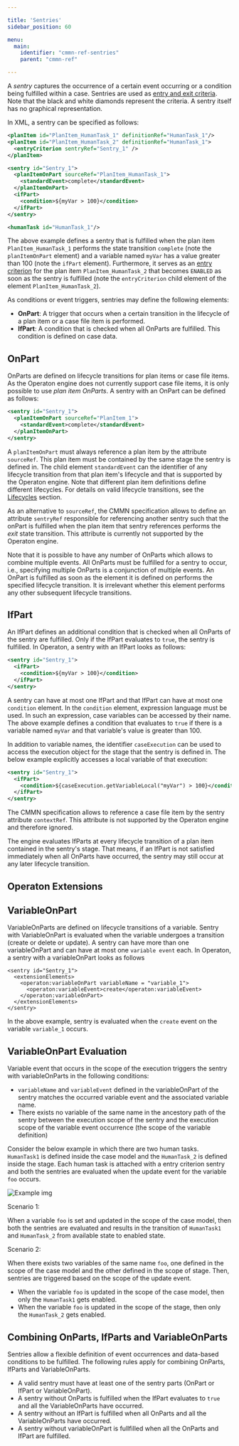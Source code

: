 ```yaml
---

title: 'Sentries'
sidebar_position: 60

menu:
  main:
    identifier: "cmmn-ref-sentries"
    parent: "cmmn-ref"

---
```


A *sentry* captures the occurrence of a certain event occurring or a condition being fulfilled within a case. Sentries are used as [entry and exit criteria](../cmmn11/concepts/entry-exit-criteria.md). Note that the black and white diamonds represent the criteria. A sentry itself has no graphical representation.

<a href="#" class="cmmn-symbol" data-type="marker-entry-criterion"></a>

<a href="#" class="cmmn-symbol" data-type="marker-exit-criterion"></a>

In XML, a sentry can be specified as follows:

```xml
<planItem id="PlanItem_HumanTask_1" definitionRef="HumanTask_1"/>
<planItem id="PlanItem_HumanTask_2" definitionRef="HumanTask_1">
  <entryCriterion sentryRef="Sentry_1" />
</planItem>

<sentry id="Sentry_1">
  <planItemOnPart sourceRef="PlanItem_HumanTask_1">
    <standardEvent>complete</standardEvent>
  </planItemOnPart>
  <ifPart>
    <condition>${myVar > 100}</condition>
  </ifPart>
</sentry>

<humanTask id="HumanTask_1"/>
```

The above example defines a sentry that is fulfilled when the plan item `PlanItem_HumanTask_1` performs the state transition `complete` (note the `planItemOnPart` element) and a variable named `myVar` has a value greater than 100 (note the `ifPart` element). Furthermore, it serves as an [entry criterion](../cmmn11/concepts/entry-exit-criteria.md) for the plan item `PlanItem_HumanTask_2` that becomes `ENABLED` as soon as the sentry is fulfilled (note the `entryCriterion` child element of the element `PlanItem_HumanTask_2`).

As conditions or event triggers, sentries may define the following elements:

* **OnPart**: A trigger that occurs when a certain transition in the lifecycle of a plan item or a case file item is performed.
* **IfPart**: A condition that is checked when all OnParts are fulfilled. This condition is defined on case data.

## OnPart

OnParts are defined on lifecycle transitions for plan items or case file items. As the Operaton engine does not currently support case file items, it is only possible to use *plan item OnParts*. A sentry with an OnPart can be defined as follows:

```xml
<sentry id="Sentry_1">
  <planItemOnPart sourceRef="PlanItem_1">
    <standardEvent>complete</standardEvent>
  </planItemOnPart>
</sentry>
```


A `planItemOnPart` must always reference a plan item by the attribute `sourceRef`. This plan item must be contained by the same stage the sentry is defined in. The child element `standardEvent` can the identifier of any lifecycle transition from that plan item's lifecycle and that is supported by the Operaton engine. Note that different plan item definitions define different lifecycles. For details on valid lifecycle transitions, see the [Lifecycles](../cmmn11/concepts/lifecycle.md) section.

As an alternative to `sourceRef`, the CMMN specification allows to define an attribute `sentryRef` responsible for referencing another sentry such that the onPart is fulfilled when the plan item that sentry references performs the *exit* state transition. This attribute is currently not supported by the Operaton engine.

Note that it is possible to have any number of OnParts which allows to combine multiple events. All OnParts must be fulfilled for a sentry to occur, i.e., specifying multiple OnParts is a conjunction of multiple events. An OnPart is fulfilled as soon as the element it is defined on performs the specified lifecycle transition. It is irrelevant whether this element performs any other subsequent lifecycle transitions.

## IfPart

An IfPart defines an additional condition that is checked when all OnParts of the sentry are fulfilled. Only if the IfPart evaluates to `true`, the sentry is fulfilled. In Operaton, a sentry with an IfPart looks as follows:

```xml
<sentry id="Sentry_1">
  <ifPart>
    <condition>${myVar > 100}</condition>
  </ifPart>
</sentry>
```

A sentry can have at most one IfPart and that IfPart can have at most one `condition` element. In the `condition` element, expression language must be used. In such an expression, case variables can be accessed by their name. The above example defines a condition that evaluates to `true` if there is a variable named `myVar` and that variable's value is greater than 100.

In addition to variable names, the identifier `caseExecution` can be used to access the execution object for the stage that the sentry is defined in. The below example explicitly accesses a local variable of that execution:

```xml
<sentry id="Sentry_1">
  <ifPart>
    <condition>${caseExecution.getVariableLocal("myVar") > 100}</condition>
  </ifPart>
</sentry>
```
The CMMN specification allows to reference a case file item by the sentry attribute `contextRef`. This attribute is not supported by the Operaton engine and therefore ignored.

The engine evaluates IfParts at every lifecycle transition of a plan item contained in the sentry's stage. That means, if an IfPart is not satisfied immediately when all OnParts have occurred, the sentry may still occur at any later lifecycle transition.

## Operaton Extensions

## VariableOnPart

VariableOnParts are defined on lifecycle transitions of a variable. Sentry with VariableOnPart is evaluated when the variable undergoes a transition (create or delete or update).
A sentry can have more than one variableOnPart and can have at most one `variable event` each.
In Operaton, a sentry with a variableOnPart looks as follows

```
<sentry id="Sentry_1">
  <extensionElements>
    <operaton:variableOnPart variableName = "variable_1">
      <operaton:variableEvent>create</operaton:variableEvent>
    </operaton:variableOnPart>
  </extensionElements>
</sentry>
```
In the above example, sentry is evaluated when the `create` event on the variable `variable_1` occurs.

## VariableOnPart Evaluation

Variable event that occurs in the scope of the execution triggers the sentry with variableOnParts in the following conditions:

* `variableName` and `variableEvent` defined in the variableOnPart of the sentry matches the occurred variable event and the associated variable name.
* There exists no variable of the same name in the ancestory path of the sentry between the execution scope of the sentry and the execution scope of the variable event occurrence (the scope of the variable definition)

Consider the below example in which there are two human tasks. `HumanTask1` is defined inside the case model and the `HumanTask_2` is defined inside the stage.
Each human task is attached with a entry criterion sentry and both the sentries are evaluated when the update event for the variable `foo` occurs.

![Example img](./img/variableOnPart.png)

Scenario 1:

When a variable `foo` is set and updated in the scope of the case model, then both the sentries are evaluated and results in the transition of `HumanTask1` and `HumanTask_2` from available state to enabled state.

Scenario 2:

When there exists two variables of the same name `foo`, one defined in the scope of the case model and the other defined in the scope of stage. Then, sentries are triggered based on the scope of the update event.

* When the variable `foo` is updated in the scope of the case model, then only the `HumanTask1` gets enabled.
* When the variable `foo` is updated in the scope of the stage, then only the `HumanTask_2` gets enabled.

## Combining OnParts, IfParts and VariableOnParts

Sentries allow a flexible definition of event occurrences and data-based conditions to be fulfilled. The following rules apply for combining OnParts, IfParts and VariableOnParts.

* A valid sentry must have at least one of the sentry parts (OnPart or IfPart or VariableOnPart).
* A sentry without OnParts is fulfilled when the IfPart evaluates to `true` and all the VariableOnParts have occurred.
* A sentry without an IfPart is fulfilled when all OnParts and all the VariableOnParts have occurred.
* A sentry without variableOnPart is fullfilled when all the OnParts and IfPart are fulfilled.